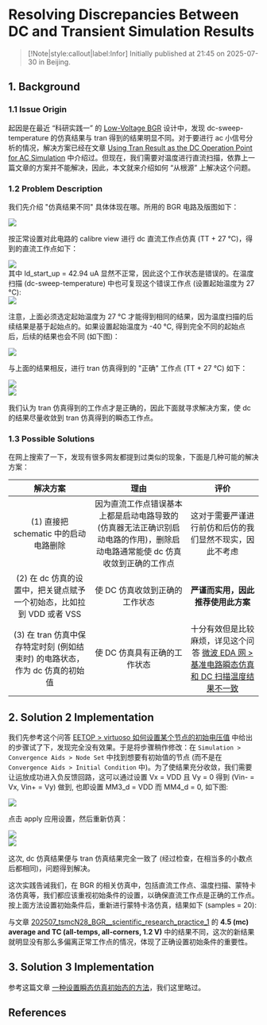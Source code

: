 # Resolving Discrepancies Between DC and Transient Simulation Results

> [!Note|style:callout|label:Infor]
> Initially published at 21:45 on 2025-07-30 in Beijing.

## 1. Background

### 1.1 Issue Origin

起因是在最近 “科研实践一” 的 [Low-Voltage BGR](<Projects/Scientific Research Practice 1 (Low-Voltage BGR).md>) 设计中，发现 dc-sweep-temperature 的仿真结果与 tran 得到的结果明显不同。对于要进行 ac 小信号分析的情况，解决方案已经在文章 [Using Tran Result as the DC Operation Point for AC Simulation](<AnalogIC/Virtuoso Tutorials - 7. Using Tran Result as the DC Operation Point for AC Simulation.md>) 中介绍过。但现在，我们需要对温度进行直流扫描，依靠上一篇文章的方案并不能解决，因此，本文就来介绍如何 “从根源” 上解决这个问题。

### 1.2 Problem Description

我们先介绍 "仿真结果不同" 具体体现在哪。所用的 BGR 电路及版图如下：
<div class="center"><img src="https://imagebank-0.oss-cn-beijing.aliyuncs.com/VS-PicGo/2025-07-30-22-46-21_Virtuoso Tutorials - 8. Resolving Discrepancies Between DC and Transient Simulation Results.png"/></div>

按正常设置对此电路的 calibre view 进行 dc 直流工作点仿真 (TT + 27 °C)，得到的直流工作点如下：
<div class="center"><img src="https://imagebank-0.oss-cn-beijing.aliyuncs.com/VS-PicGo/2025-07-30-22-53-01_Virtuoso Tutorials - 8. Resolving Discrepancies Between DC and Transient Simulation Results.png"/></div>
其中 Id_start_up = 42.94 uA 显然不正常，因此这个工作状态是错误的。在温度扫描 (dc-sweep-temperature) 中也可复现这个错误工作点 (设置起始温度为 27 °C):
<div class="center"><img src="https://imagebank-0.oss-cn-beijing.aliyuncs.com/VS-PicGo/2025-07-30-23-01-13_Virtuoso Tutorials - 8. Resolving Discrepancies Between DC and Transient Simulation Results.png"/></div>

注意，上面必须选定起始温度为 27 °C 才能得到相同的结果，因为温度扫描的后续结果是基于起始点的。如果设置起始温度为 -40 °C, 得到完全不同的起始点后，后续的结果也会不同 (如下图)：
<div class="center"><img src="https://imagebank-0.oss-cn-beijing.aliyuncs.com/VS-PicGo/2025-07-30-23-00-42_Virtuoso Tutorials - 8. Resolving Discrepancies Between DC and Transient Simulation Results.png"/></div>


与上面的结果相反，进行 tran 仿真得到的 "正确" 工作点 (TT + 27 °C) 如下：

<div class="center"><img src="https://imagebank-0.oss-cn-beijing.aliyuncs.com/VS-PicGo/2025-07-30-23-05-23_Virtuoso Tutorials - 8. Resolving Discrepancies Between DC and Transient Simulation Results.png"/></div>
<div class="center"><img src="https://imagebank-0.oss-cn-beijing.aliyuncs.com/VS-PicGo/2025-07-30-23-19-25_Virtuoso Tutorials - 8. Resolving Discrepancies Between DC and Transient Simulation Results.png"/></div>

我们认为 tran 仿真得到的工作点才是正确的，因此下面就寻求解决方案，使 dc 的结果尽量收敛到 tran 仿真得到的瞬态工作点。



### 1.3 Possible Solutions

在网上搜索了一下，发现有很多网友都提到过类似的现象，下面是几种可能的解决方案：

<div class='center'>

| 解决方案 | 理由 | 评价 |
|:-:|:-:|:-:|
 | (1) 直接把 schematic 中的启动电路删除 | 因为直流工作点错误基本上都是启动电路导致的 (仿真器无法正确识别启动电路的作用)，删除启动电路通常能使 dc 仿真收敛到正确的工作点 | 这对于需要严谨进行前仿和后仿的我们显然不现实，因此不考虑 |
 | (2) 在 dc 仿真的设置中，把关键点赋予一个初始态，比如拉到 VDD 或者 VSS | 使 DC 仿真收敛到正确的工作状态 | **严谨而实用，因此推荐使用此方案** |
 | (3) 在 tran 仿真中保存特定时刻 (例如结束时) 的电路状态，作为 dc 仿真的初始值 | 使 DC 仿真具有正确的工作状态 | 十分有效但是比较麻烦，详见这个问答 [微波 EDA 网 > 基准电路瞬态仿真和 DC 扫描温度结果不一致](http://ee.mweda.com/ask/402108.html) |
</div>

## 2. Solution 2 Implementation

我们先参考这个问答 [EETOP > virtuoso 如何设置某个节点的初始电压值](https://bbs.eetop.cn/thread-663990-1-1.html) 中给出的步骤试了下，发现完全没有效果。于是将步骤稍作修改：在 `Simulation > Convergence Aids > Node Set` 中找到想要有初始值的节点 (而不是在 `Convergence Aids > Initial Condition` 中)。为了使结果充分收敛，我们需要让运放成功进入负反馈回路，这可以通过设置 Vx = VDD 且 Vy = 0 得到 (Vin- = Vx, Vin+ = Vy) 做到, 也即设置 MM3_d = VDD 而 MM4_d = 0, 如下图:

<div class="center"><img src="https://imagebank-0.oss-cn-beijing.aliyuncs.com/VS-PicGo/2025-07-30-23-44-16_Virtuoso Tutorials - 8. Resolving Discrepancies Between DC and Transient Simulation Results.png"/></div>

点击 apply 应用设置，然后重新仿真：
<div class="center"><img src="https://imagebank-0.oss-cn-beijing.aliyuncs.com/VS-PicGo/2025-07-30-23-16-25_Virtuoso Tutorials - 8. Resolving Discrepancies Between DC and Transient Simulation Results.png"/></div>
<div class="center"><img src="https://imagebank-0.oss-cn-beijing.aliyuncs.com/VS-PicGo/2025-07-30-23-47-16_Virtuoso Tutorials - 8. Resolving Discrepancies Between DC and Transient Simulation Results.png"/></div>

这次, dc 仿真结果便与 tran 仿真结果完全一致了 (经过检查，在相当多的小数点后都相同)，问题得到解决。

这次实践告诫我们，在 BGR 的相关仿真中，包括直流工作点、温度扫描、蒙特卡洛仿真等，我们都应该重视初始条件的设置，以确保直流工作点是正确的工作点。按上面方法设置初始条件后，重新进行蒙特卡洛仿真，结果如下 (samples = 20):



与文章 [202507_tsmcN28_BGR__scientific_research_practice_1](<AnalogICDesigns/202507_tsmcN28_BGR__scientific_research_practice_1.md>) 的 **4.5 (mc) average and TC (all-temps, all-corners, 1.2 V)** 中的结果不同，这次的新结果就明显没有那么多偏离正常工作点的情况，体现了正确设置初始条件的重要性。



## 3. Solution 3 Implementation

参考这篇文章 [一种设置瞬态仿真初始态的方法](https://zhuanlan.zhihu.com/p/24416542)，我们这里略过。


## References



